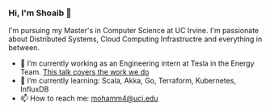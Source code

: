 ### Hi, I'm Shoaib 👋

I'm pursuing my Master's in Computer Science at UC Irvine. I'm passionate about Distributed Systems, Cloud Computing Infrastructre and everything in between.

- 🔭 I’m currently working as an Engineering intern at Tesla in the Energy Team. [This talk covers the work we do](https://www.infoq.com/presentations/tesla-vpp/)
- 🌱 I’m currently learning: Scala, Akka, Go, Terraform, Kubernetes, InfluxDB
- 📫 How to reach me: mohamm4@uci.edu
<!--
**MohammedShoaib/MohammedShoaib** is a ✨ _special_ ✨ repository because its `README.md` (this file) appears on your GitHub profile.

Here are some ideas to get you started:

- 🔭 I’m currently working on ...
- 🌱 I’m currently learning ...
- 👯 I’m looking to collaborate on ...
- 🤔 I’m looking for help with ...
- 💬 Ask me about ...
- 📫 How to reach me: ...
- 😄 Pronouns: ...
- ⚡ Fun fact: ...
-->
